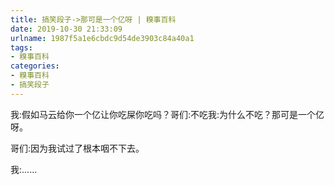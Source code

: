 ```yaml
---
title: 搞笑段子->那可是一个亿呀 | 糗事百科
date: 2019-10-30 21:33:09
urlname: 1987f5a1e6cbdc9d54de3903c84a40a1
tags: 
- 糗事百科
categories:
- 糗事百科
- 搞笑段子
---
```

我:假如马云给你一个亿让你吃屎你吃吗？哥们:不吃我:为什么不吃？那可是一个亿呀。

哥们:因为我试过了根本咽不下去。

我:......


